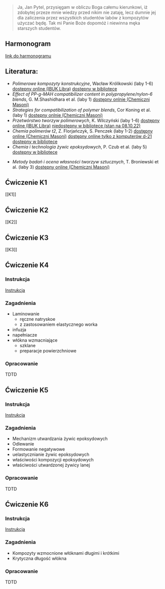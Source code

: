 >Ja, Jan Pytel, przysięgam w obliczu Boga całemu kierunkowi, iż zdobytej przeze mnie wiedzy przed nikim nie zataję, lecz dumnie jej dla zaliczenia przez wszystkich studentów labów z kompozytów użyczać będę. Tak mi Panie Boże dopomóż i niewinna męka starszych studentów.

## Harmonogram

[link do harmonogramu](https://docs.google.com/document/d/1WmF3xwGMI7GNQjyykVq3xwWLQV9ZXG56/edit?usp=sharing&ouid=108855530762561516232&rtpof=true&sd=true)

## Literatura:

* *Polimerowe kompozyty konstrukcyjne*, Wacław Królikowski (laby 1-6)
[dostępny online (IBUK Libra)](http://han.bg.pwr.edu.pl/han/ibuk/https/libra.ibuk.pl/reader/polimerowe-kompozyty-konstrukcyjne-waclaw-krolikowski-195507)
[dostępny w bibliotece](https://primo.bg.pwr.edu.pl/primo_library/libweb/action/display.do?tabs=detailsTab&ct=display&fn=search&doc=48TUR_TUR01000176890&indx=2&recIds=48TUR_TUR01000176890&recIdxs=1&elementId=1&renderMode=poppedOut&displayMode=full&frbrVersion=&frbrSourceidDisplay=48TUR_TUR01&frbrIssnDisplay=&vl(1UI0)=contains&dscnt=0&frbrRecordsSource=Primo+Local&vid=48TUR_VIEW&mode=Basic&lastPag=&rfnGrp=frbr&frbrJtitleDisplay=&tab=all_tab&dstmp=1665248098338&frbg=46783942&lastPagIndx=2&frbrSrt=date&frbrEissnDisplay=&scp.scps=scope%3A%2848TUR_TUR03%29%2Cscope%3A%2848TUR_baztech%29%2Cscope%3A%2848TUR_TUR01%29%2Cscope%3A%2848TUR_dlibra%29%2Cscope%3A%2848TUR_ejournals%29%2Cprimo_central_multiple_fe&tb=t&cs=frb&fctV=46783942&srt=rank&fctN=facet_frbrgroupid&dum=true&vl(freeText0)=Polimerowe%20kompozyty%20konstrukcyjne)
* *Effect of PP-g-MAH compatibilizer content in polypropylene/nylon-6 blends*, G. M.Shashidhara et al. (laby 1)
[dostępny onlnie (Chemiczni Masoni)](https://drive.google.com/file/d/1cm_NmPnas9BLPl5BCAhku8RSRQiDF7xj/view?usp=sharing)
* *Strategies for compatibilization of polymer blends*, Cor Koning et al. (laby 1)
[dostępny onlnie (Chemiczni Masoni)](https://drive.google.com/file/d/1HkpOR3jOUN8ramZTGAZDWxjDq2WK8GAi/view?usp=sharing)
* *Przetwórstwo tworzyw polimerowych*, K. Wilczyński (laby 1-6)
[dostępny online (IBUK Libra)](http://han.bg.pwr.edu.pl/han/ibuk/https/libra.ibuk.pl/reader/przetworstwo-tworzyw-polimerowych-krzysztof-wilczynski-224295)
[niedostępny w bibliotece (stan na 08.10.22)](https://primo.bg.pwr.edu.pl/primo_library/libweb/action/display.do?tabs=detailsTab&ct=display&fn=search&doc=48TUR_TUR01000215706&indx=2&recIds=48TUR_TUR01000215706&recIdxs=1&elementId=1&renderMode=poppedOut&displayMode=full&frbrVersion=&frbg=&&vl(1UI0)=contains&dscnt=0&scp.scps=scope%3A%2848TUR_TUR03%29%2Cscope%3A%2848TUR_baztech%29%2Cscope%3A%2848TUR_TUR01%29%2Cscope%3A%2848TUR_dlibra%29%2Cscope%3A%2848TUR_ejournals%29%2Cprimo_central_multiple_fe&tb=t&vid=48TUR_VIEW&mode=Basic&srt=rank&tab=all_tab&dum=true&vl(freeText0)=Przetw%C3%B3rstwo%20tworzyw%20polimerowych&dstmp=1665248193074)
* *Chemia polimerów t2*, Z. Florjańczyk, S. Penczek (laby 1-2)
[dostępny online (Chemiczni Masoni)](https://drive.google.com/file/d/1uS3Ta1wHVwIeE-2IEUF-nsAhUkQoqZ6I/view?usp=sharing)
[dostępny online tylko z komputerów d-21](http://sfx.bg.pwr.wroc.pl/sfxlcl41?ctx_ver=Z39.88-2004&ctx_enc=info:ofi/enc:UTF-8&ctx_tim=2022-10-08T18%3A24%3A27IST&url_ver=Z39.88-2004&url_ctx_fmt=infofi/fmt:kev:mtx:ctx&rfr_id=info:sid/primo.exlibrisgroup.com:primo3-Journal-48TUR_ejournals&rft_val_fmt=info:ofi/fmt:kev:mtx:book&rft.genre=book&rft.atitle=&rft.jtitle=&rft.btitle=Chemia%20polimer%C3%B3w%20:%20praca%20zbiorowa.%20T.%202,%20Podstawowe%20polimery%20syntetyczne%20i%20ich%20zastosowania&rft.aulast=Florja%C5%84czyk&rft.auinit=&rft.auinit1=&rft.auinitm=&rft.ausuffix=&rft.au=&rft.aucorp=&rft.volume=&rft.issue=&rft.part=&rft.quarter=&rft.ssn=&rft.spage=&rft.epage=&rft.pages=&rft.artnum=&rft.issn=&rft.eissn=&rft.isbn=83-7207-368-6&rft.sici=&rft.coden=&rft_id=info:doi/&rft.object_id=67010000000356590&svc_val_fmt=info:ofi/fmt:kev:mtx:sch_svc&svc.fulltext=yes&rft_dat=%3C48TUR_ejournals%3E67010000000356590%3C/48TUR_ejournals%3E%3Cgrp_id%3E50692795%3C/grp_id%3E%3Coa%3E%3C/oa%3E%3Curl%3E%3C/url%3E&rft.eisbn=&rft_id=info:oai/&rft_pqid=&rft_id=info:pmid/)
[dostępny w bibliotece](https://primo.bg.pwr.edu.pl/primo_library/libweb/action/display.do?tabs=detailsTab&ct=display&fn=search&doc=48TUR_TUR01000092385&indx=2&recIds=48TUR_TUR01000092385&recIdxs=1&elementId=1&renderMode=poppedOut&displayMode=full&frbrVersion=&frbg=&&vl(1UI0)=contains&dscnt=0&scp.scps=scope%3A%2848TUR_TUR03%29%2Cscope%3A%2848TUR_baztech%29%2Cscope%3A%2848TUR_TUR01%29%2Cscope%3A%2848TUR_dlibra%29%2Cscope%3A%2848TUR_ejournals%29%2Cprimo_central_multiple_fe&tb=t&vid=48TUR_VIEW&mode=Basic&srt=rank&tab=all_tab&dum=true&vl(freeText0)=Chemia%20polimer%C3%B3w%20T%202&dstmp=1665247123787)
* *Chemia i technologia żywic epoksydowych*, P. Czub et al. (laby 5)
[dostępny w bibliotece](https://primo.bg.pwr.edu.pl/primo_library/libweb/action/display.do?tabs=detailsTab&ct=display&fn=search&doc=48TUR_TUR01000106246&indx=1&recIds=48TUR_TUR01000106246&recIdxs=0&elementId=0&renderMode=poppedOut&displayMode=full&frbrVersion=&frbg=&&vl(1UI0)=contains&dscnt=0&scp.scps=scope%3A%2848TUR_TUR03%29%2Cscope%3A%2848TUR_baztech%29%2Cscope%3A%2848TUR_TUR01%29%2Cscope%3A%2848TUR_dlibra%29%2Cscope%3A%2848TUR_ejournals%29%2Cprimo_central_multiple_fe&tb=t&vid=48TUR_VIEW&mode=Basic&srt=rank&tab=all_tab&dum=true&vl(freeText0)=Chemia%20i%20technologia%20%C5%BCywic%20epoksydowych&dstmp=1665247026654)
- *Metody badań i ocena własności tworzyw sztucznych*, T. Broniewski et al. (laby 3)
[dostępny online (Chemiczni Masoni)](https://drive.google.com/file/d/19MvCGHGrlcKNLjOhcn8MJvUwWOKCR_9M/view?usp=sharing)

## Ćwiczenie K1

[[K1]]

## Ćwiczenie K2

[[K2]]

## Ćwiczenie K3

[[K3]]

## Ćwiczenie K4

### Instrukcja

[Instrukcja](https://drive.google.com/file/d/1zgSHUHo18icaLfeqEEDb4pl71S-P2-Cv/view?usp=sharing)

### Zagadnienia

* Laminowanie
    * ręczne natryskoe
    * z zastosowaniem elastycznego worka
* infuzja
* napełniacze
* włókna wzmacniające
    * szklane
    * preparacje powierzchniowe

### Opracowanie
TDTD

## Ćwiczenie K5

### Instrukcja

[Instrukcja](https://drive.google.com/file/d/19Gej9uxRmTdozi0fHriZ8mSSDPk6izTY/view?usp=sharing)

### Zagadnienia

* Mechanizm utwardzania żywic epoksydowych
* Odlewanie
* Formowanie negatywowe
* uelastycznianie żywic epoksydowych
* właściwości kompozycji epoksydowych
* właściwości utwardzonej żywicy lanej

### Opracowanie

TDTD

## Ćwiczenie K6

### Instrukcja

[Instrukcja](https://drive.google.com/file/d/1Ilxsjpmyc8BaopESKmI1KrJC7uZsFhHR/view?usp=sharing)

### Zagadnienia

* Kompozyty wzmocnione włóknami długimi i krótkimi
* Krytyczna długość włókna

### Opracowanie

TDTD
